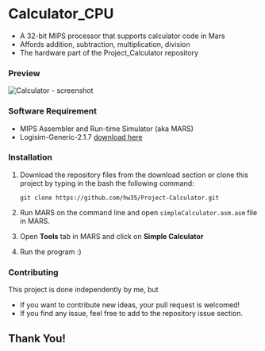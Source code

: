 # Calculator_CPU
* A 32-bit MIPS processor that supports calculator code in Mars
* Affords addition, subtraction, multiplication, division
* The hardware part of the Project_Calculator repository

### Preview
![Calculator - screenshot](mars4_5/images/Preview.png)

### Software Requirement
* MIPS Assembler and Run-time Simulator (aka MARS)
* Logisim-Generic-2.1.7 [download here](https://sourceforge.net/projects/circuit/files/2.7.x/2.7.1/logisim-generic-2.7.1.jar/download)

### Installation

1. Download the repository files from the download section or clone this project by typing in the bash the following command:

       git clone https://github.com/hw35/Project-Calculator.git
3. Run MARS on the command line and open `simpleCalculator.asm.asm` file in MARS.
4. Open **Tools** tab in MARS and click on **Simple Calculator**
5. Run the program :)

### Contributing
This project is done independently by me, but
- If you want to contribute new ideas, your pull request is welcomed!
- If you find any issue, feel free to add to the repository issue section.

## Thank You!
